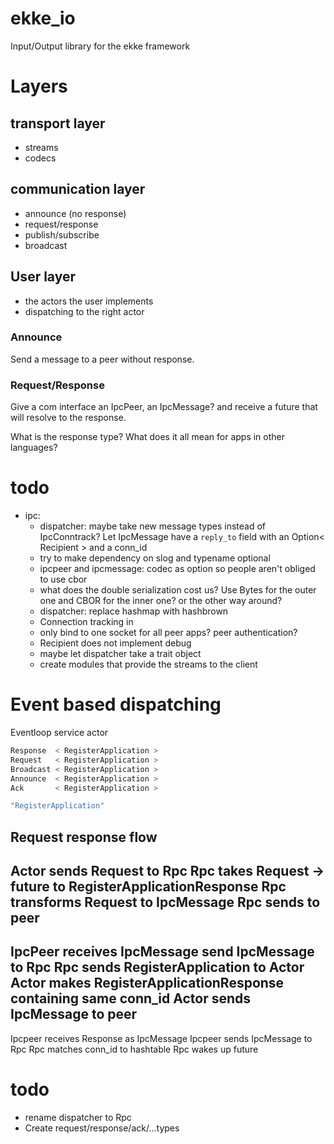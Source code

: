 # ekke_io
Input/Output library for the ekke framework

# Layers

## transport layer

- streams
- codecs

## communication layer

- announce (no response)
- request/response
- publish/subscribe
- broadcast

## User layer

- the actors the user implements
- dispatching to the right actor

### Announce

Send a message to a peer without response.

### Request/Response
Give a com interface an IpcPeer, an IpcMessage? and receive a future that will resolve to the response.

What is the response type?
What does it all mean for apps in other languages?

# todo

- ipc:
  - dispatcher: maybe take new message types instead of IpcConntrack? Let IpcMessage have a `reply_to` field with an Option< Recipient<IpcMessage> > and a conn_id
  - try to make dependency on slog and typename optional
  - ipcpeer and ipcmessage: codec as option so people aren't obliged to use cbor
  - what does the double serialization cost us? Use Bytes for the outer one and CBOR for the inner one? or the other way around?
  - dispatcher: replace hashmap with hashbrown
  - Connection tracking in
  - only bind to one socket for all peer apps? peer authentication?
  - Recipient does not implement debug
  - maybe let dispatcher take a trait object
  - create modules that provide the streams to the client


# Event based dispatching

Eventloop service actor

```rust
Response  < RegisterApplication >
Request   < RegisterApplication >
Broadcast < RegisterApplication >
Announce  < RegisterApplication >
Ack       < RegisterApplication >

"RegisterApplication"


```

## Request response flow

Actor sends Request to Rpc
Rpc takes Request -> future to RegisterApplicationResponse
Rpc transforms Request to IpcMessage
Rpc sends to peer
---
IpcPeer receives IpcMessage
send IpcMessage to Rpc
Rpc sends RegisterApplication to Actor
Actor makes RegisterApplicationResponse containing same conn_id
Actor sends IpcMessage to peer
---
Ipcpeer receives Response as IpcMessage
Ipcpeer sends IpcMessage to Rpc
Rpc matches conn_id to hashtable
Rpc wakes up future

# todo
- rename dispatcher to Rpc
- Create request/response/ack/...types
